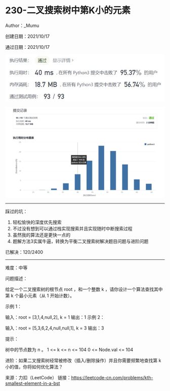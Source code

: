 # 230-二叉搜索树中第K小的元素

Author：_Mumu

创建日期：2021/10/17

通过日期：2021/10/17

![](./通过截图2.jpg)

![](./通过截图1.jpg)

*****

踩过的坑：

1. 轻松愉快的深度优先搜索
2. 不过没有想到可以通过栈实现搜索并且实现随时中断搜索过程
3. 虽然我的算法还是更快一点的
4. 题解方法3实属牛逼，转换为平衡二叉搜索树解决题目问题与进阶问题

已解决：120/2400

*****

难度：中等

问题描述：

给定一个二叉搜索树的根节点 root ，和一个整数 k ，请你设计一个算法查找其中第 k 个最小元素（从 1 开始计数）。

 

示例 1：


输入：root = [3,1,4,null,2], k = 1
输出：1
示例 2：


输入：root = [5,3,6,2,4,null,null,1], k = 3
输出：3




提示：

树中的节点数为 n 。
1 <= k <= n <= 104
0 <= Node.val <= 104


进阶：如果二叉搜索树经常被修改（插入/删除操作）并且你需要频繁地查找第 k 小的值，你将如何优化算法？

来源：力扣（LeetCode）
链接：https://leetcode-cn.com/problems/kth-smallest-element-in-a-bst
